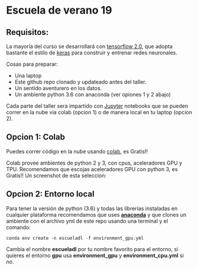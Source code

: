 # Escuela de verano 19



## Requisitos:

La mayoría del curso se desarrollará con [tensorflow 2.0](https://www.tensorflow.org/), que adopta bastante el estilo de [keras](https://www.tensorflow.org/versions/r2.0/api_docs/python/tf/keras) para construir y entrenar redes neuronales.

Cosas para preparar:
* Una laptop 
* Este github repo clonado y updateado antes del taller.
* Un sentido aventurero en los datos.
* Un ambiente python 3.6 con anaconda (ver opiones 1 y 2 abajo)

Cada parte del taller sera impartido con [Jupyter](https://jupyter.org/) notebooks que se pueden correr en la nube via colab (opcion 1) o de manera local en tu laptop (opcion 2).


## Opcion 1: Colab
Puedes correr código en la nube usando [colab](https://colab.research.google.com), es Gratis!!

Colab provee ambientes de python 2 y 3, con cpus, aceleradores GPU y TPU. Recomendamos que escojas aceleradores GPU con python 3, es Gratis!! Un screenshot de esta seleccion:
[](media/escoger_acelerador.png)



## Opcion 2: Entorno local

Para tener la versión de python (3.6) y todas las librerías instaladas en cualquier plataforma recomendamos que uses [**anaconda**](https://www.anaconda.com/) y que clones un ambiente con el archivo yml de este repo usando una terminal y el comando:
```
conda env create -n escueladl -f environment_gpu.yml
```
Cambia el nombre **escueladl** por tu nombre favorito para el entorno, si quieres el entorno **gpu** usa **environment_gpu** y **environment_cpu.yml** si no.
